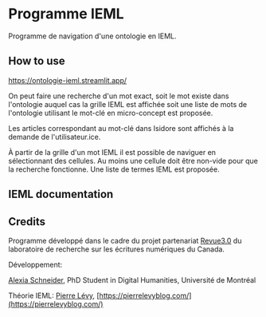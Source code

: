 # Programme IEML

Programme de navigation d'une ontologie en IEML. 

## How to use 

https://ontologie-ieml.streamlit.app/

On peut faire une recherche d'un mot exact, soit le mot existe dans l'ontologie auquel cas la grille IEML est affichée soit une liste de mots de l'ontologie utilisant le mot-clé en micro-concept est proposée.

Les articles correspondant au mot-clé dans Isidore sont affichés à la demande de l'utilisateur.ice.

À partir de la grille d'un mot IEML il est possible de naviguer en sélectionnant des cellules. Au moins une cellule doit être non-vide pour que la recherche fonctionne. Une liste de termes IEML est proposée.  



## IEML documentation

## Credits

Programme développé dans le cadre du projet partenariat [Revue3.0](https://revue30.org/) du laboratoire de recherche sur les écritures numériques du Canada. 

Développement:
 
[Alexia Schneider](mailto:alexia.schneider@umontreal.ca), PhD Student in Digital Humanities, Université de Montréal 

Théorie IEML:
[Pierre Lévy](mailto:pierre.levy@mac.com), [https://pierrelevyblog.com/](https://pierrelevyblog.com/)


